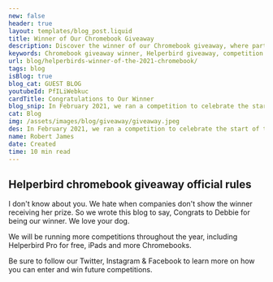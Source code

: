 ```yaml
---
new: false
header: true
layout: templates/blog_post.liquid
title: Winner of Our Chromebook Giveaway
description: Discover the winner of our Chromebook giveaway, where participants had the chance to win a brand new Chromebook and a year of Helperbird Pro. Learn more about the competition and celebrate with us.
keywords: Chromebook giveaway winner, Helperbird giveaway, competition winner announcement, celebrate the winner, Chromebook and Helperbird Pro prize, giveaway celebration
url: blog/helperbirds-winner-of-the-2021-chromebook/
tags: blog
isBlog: true
blog_cat: GUEST BLOG
youtubeId: PfILiWebkuc
cardTitle: Congratulations to Our Winner
blog_snip: In February 2021, we ran a competition to celebrate the start of the new school term, giving participants the opportunity to win a brand new Chromebook and a year of Helperbird Pro. Now, it's time to announce the lucky winner and celebrate their success.
cat: Blog
img: /assets/images/blog/giveaway/giveaway.jpeg
des: In February 2021, we ran a competition to celebrate the start of the new school term, giving participants the opportunity to win a brand new Chromebook and a year of Helperbird Pro. Now, it's time to announce the lucky winner and celebrate their success.
name: Robert James
date: Created
time: 10 min read
---
```


## Helperbird chromebook giveaway official rules

I don't know about you. We hate when companies don't show the winner receiving her prize. So we
wrote this blog to say, Congrats to Debbie for being our winner. We love your dog.

We will be running more competitions throughout the year, including Helperbird Pro for free, iPads
and more Chromebooks.

Be sure to follow our Twitter, Instagram & Facebook to learn more on how you can enter and win
future competitions.
